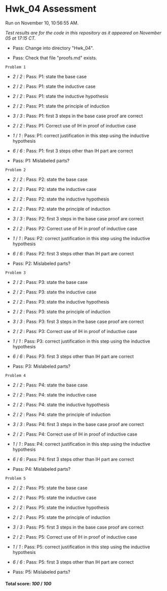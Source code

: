 # Hwk_04 Assessment

Run on November 10, 10:56:55 AM.

*Test results are for the code in this repository as it appeared on November 05 at 17:15 CT.*

+ Pass: Change into directory "Hwk_04".

+ Pass: Check that file "proofs.md" exists.

``Problem 1``

+  _2_ / _2_ : Pass: P1: state the base case

    

+  _2_ / _2_ : Pass: P1: state the inductive case

    

+  _2_ / _2_ : Pass: P1: state the inductive hypothesis

    

+  _2_ / _2_ : Pass: P1: state the principle of induction

    

+  _3_ / _3_ : Pass: P1: first 3 steps in the base case proof are correct

    

+  _2_ / _2_ : Pass: P1: Correct use of IH in proof of inductive case

    

+  _1_ / _1_ : Pass: P1: correct justification in this step using the inductive hypothesis

    

+  _6_ / _6_ : Pass: P1: first 3 steps other than IH part are correct

    

+ Pass: P1: Mislabeled parts?

    

``Problem 2``

+  _2_ / _2_ : Pass: P2: state the base case

    

+  _2_ / _2_ : Pass: P2: state the inductive case

    

+  _2_ / _2_ : Pass: P2: state the inductive hypothesis

    

+  _2_ / _2_ : Pass: P2: state the principle of induction

    

+  _3_ / _3_ : Pass: P2: first 3 steps in the base case proof are correct

    

+  _2_ / _2_ : Pass: P2: Correct use of IH in proof of inductive case

    

+  _1_ / _1_ : Pass: P2: correct justification in this step using the inductive hypothesis

    

+  _6_ / _6_ : Pass: P2: first 3 steps other than IH part are correct

    

+ Pass: P2: Mislabeled parts?

    

``Problem 3``

+  _2_ / _2_ : Pass: P3: state the base case

    

+  _2_ / _2_ : Pass: P3: state the inductive case

    

+  _2_ / _2_ : Pass: P3: state the inductive hypothesis

    

+  _2_ / _2_ : Pass: P3: state the principle of induction

    

+  _3_ / _3_ : Pass: P3: first 3 steps in the base case proof are correct

    

+  _2_ / _2_ : Pass: P3: Correct use of IH in proof of inductive case

    

+  _1_ / _1_ : Pass: P3: correct justification in this step using the inductive hypothesis

    

+  _6_ / _6_ : Pass: P3: first 3 steps other than IH part are correct

    

+ Pass: P3: Mislabeled parts?

    

``Problem 4``

+  _2_ / _2_ : Pass: P4: state the base case

    

+  _2_ / _2_ : Pass: P4: state the inductive case

    

+  _2_ / _2_ : Pass: P4: state the inductive hypothesis

    

+  _2_ / _2_ : Pass: P4: state the principle of induction

    

+  _3_ / _3_ : Pass: P4: first 3 steps in the base case proof are correct

    

+  _2_ / _2_ : Pass: P4: Correct use of IH in proof of inductive case

    

+  _1_ / _1_ : Pass: P4: correct justification in this step using the inductive hypothesis

    

+  _6_ / _6_ : Pass: P4: first 3 steps other than IH part are correct

    

+ Pass: P4: Mislabeled parts?

    

``Problem 5``

+  _2_ / _2_ : Pass: P5: state the base case

    

+  _2_ / _2_ : Pass: P5: state the inductive case

    

+  _2_ / _2_ : Pass: P5: state the inductive hypothesis

    

+  _2_ / _2_ : Pass: P5: state the principle of induction

    

+  _3_ / _3_ : Pass: P5: first 3 steps in the base case proof are correct

    

+  _2_ / _2_ : Pass: P5: Correct use of IH in proof of inductive case

    

+  _1_ / _1_ : Pass: P5: correct justification in this step using the inductive hypothesis

    

+  _6_ / _6_ : Pass: P5: first 3 steps other than IH part are correct

    

+ Pass: P5: Mislabeled parts?

    

#### Total score: _100_ / _100_

